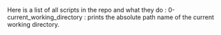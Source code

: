 Here is a list of all scripts in the repo and what they do :
0-current_working_directory : prints the absolute path name of the current working directory.
